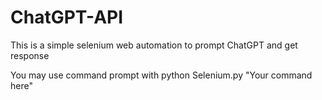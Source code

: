# ChatGPT-API

This is a simple selenium web automation to prompt ChatGPT and get response

You may use command prompt with python Selenium.py "Your command here"
